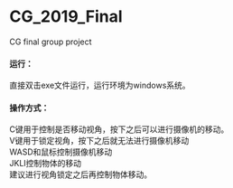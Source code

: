 # CG_2019_Final
CG final group project
#### 运行：
直接双击exe文件运行，运行环境为windows系统。  
#### 操作方式：  
C键用于控制是否移动视角，按下之后可以进行摄像机的移动。  
V键用于锁定视角，按下之后就无法进行摄像机移动  
WASD和鼠标控制摄像机移动  
JKLI控制物体的移动  
建议进行视角锁定之后再控制物体移动。

